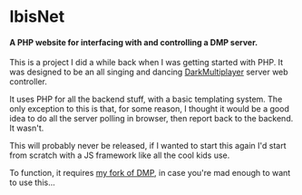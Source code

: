 # IbisNet
#### A PHP website for interfacing with and controlling a DMP server.

This is a project I did a while back when I was getting started with PHP. It was designed to be an all singing and dancing [DarkMultiplayer](https://github.com/godarklight/DarkMultiPlayer) server web controller.

It uses PHP for all the backend stuff, with a basic templating system. The only exception to this is that, for some reason, I thought it would be a good idea to do all the server polling in browser, then report back to the backend. It wasn't.

This will probably never be released, if I wanted to start this again I'd start from scratch with a JS framework like all the cool kids use.

To function, it requires [my fork of DMP](https://github.com/Dan-Shields/DarkMultiPlayer), in case you're mad enough to want to use this...
